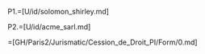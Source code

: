 P1.=[U/id/solomon_shirley.md]

P2.=[U/id/acme_sarl.md]

=[GH/Paris2/Jurismatic/Cession_de_Droit_PI/Form/0.md]